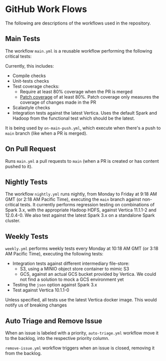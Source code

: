 # GitHub Work Flows

The following are descriptions of the workflows used in the repository.

## Main Tests

The workflow `main.yml` is a reusable workflow performing the following critical tests: 

Currently, this includes:
* Compile checks
* Unit-tests checks
* Test coverage checks:
  * Require at least 80% coverage when the PR is merged
  * [Patch coverage](https://docs.codecov.com/docs/commit-status#patch-status) of at least 80%. Patch coverage only measures the coverage of changes made in the PR 
* Scalastyle checks
* Integration tests against the latest Vertica. Uses the default Spark and Hadoop from the functional test which should be the latest.

It is being used by `on-main-push.yml`, which execute when there's a push to `main` branch (like when a PR is merged).

## On Pull Request

Runs `main.yml` a pull requests to `main` (when a PR is created or has content pushed to it).

## Nightly Tests

The workflow `nightly.yml` runs nightly, from Monday to Friday at 9:18 AM GMT (or 2:18 AM Pacific Time), executing the 
`main` branch against non-critical tests. It currently performs regression testing on combinations of Spark 3.x, with 
the appropriate Hadoop HDFS, against Vertica 11.1.1-2 and 12.0.4-0. We also test against the latest Spark 3.x on a 
standalone Spark cluster.

## Weekly Tests

`weekly.yml` performs weekly tests every Monday at 10:18 AM GMT (or 3:18 AM Pacific Time), executing the following tests:
* Integration tests against different intermediary file-store:
  * S3, using a MINIO object store container to mimic S3
  * GCS, against an actual GCS bucket provided by Vertica. We could not find a solution to mock a GCS environment yet
* Testing the `json` option against Spark 3.x
* Test against Vertica 10.1.1-0

Unless specified, all tests use the latest Vertica docker image. This would notify us of breaking changes

## Auto Triage and Remove Issue

When an issue is labeled with a priority, `auto-triage.yml` workflow move it to the backlog, into the respective 
priority column.

`remove-issue.yml` workflow triggers when an issue is closed, removing it from the backlog.
